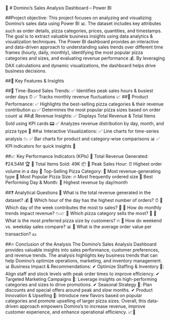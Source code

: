 🍕 # Domino’s Sales Analysis Dashboard – Power BI

##Project objective:
This project focuses on analyzing and visualizing Domino’s sales data using Power BI 📊. The dataset includes key attributes such as order details, pizza categories, prices, quantities, and timestamps. The goal is to extract valuable business insights using data analytics & visualization techniques.
The Power BI dashboard provides an interactive and data-driven approach to understanding sales trends over different time frames (hourly, daily, monthly), identifying the most popular pizza categories and sizes, and evaluating revenue performance 💰. By leveraging DAX calculations and dynamic visualizations, the dashboard helps drive business decisions.

##🚀 Key Features & Insights

##📅 Time-Based Sales Trends:
✅ Identifies peak sales hours & busiest order days ⏰
✅ Tracks monthly revenue fluctuations 📈
##🍕 Product Performance:
✅ Highlights the best-selling pizza categories & their revenue contribution 💵
✅ Determines the most popular pizza sizes based on order count 📊
##💰 Revenue Insights:
✅ Displays Total Revenue & Total Items Sold using KPI cards 📟
✅ Analyzes revenue distribution by day, month, and pizza type 📆
##📊 Interactive Visualizations:
✅ Line charts for time-series analysis 📉
✅ Bar charts for product and category-wise comparisons 📊
✅ KPI indicators for quick insights 🎯

##📈 Key Performance Indicators (KPIs)
📌 Total Revenue Generated: ₹24.54M 🏆
📌 Total Items Sold: 49K 📦
📌 Peak Sales Hour: ⏰ Highest order volume in a day
📌 Top-Selling Pizza Category: 🍕 Most revenue-generating type
📌 Most Popular Pizza Size: 🔥 Most frequently ordered size
📌 Best Performing Day & Month: 📆 Highest revenue by day/month

##❓ Analytical Questions
🔹 What is the total revenue generated in the dataset? 💰
🔹 Which hour of the day has the highest number of orders? ⏰
🔹 Which day of the week contributes the most to sales? 📆
🔹 How do monthly trends impact revenue? 📉📈
🔹 Which pizza category sells the most? 🍕
🔹 What is the most preferred pizza size by customers? 🔥
🔹 How do weekend vs. weekday sales compare? 📊
🔹 What is the average order value per transaction? 💵

##🔥 Conclusion of the Analysis
The Domino’s Sales Analysis Dashboard provides valuable insights into sales performance, customer preferences, and revenue trends. The analysis highlights key business trends that can help Domino’s optimize operations, marketing, and inventory management.
📊 Business Impact & Recommendations:
✔ Optimize Staffing & Inventory 🏬: Align staff and stock levels with peak order times to improve efficiency.
✔ Targeted Marketing Campaigns 🎯: Leverage insights on high-performing categories and sizes to drive promotions.
✔ Seasonal Strategy 📆: Plan discounts and special offers around peak and slow months.
✔ Product Innovation & Upselling 🍕: Introduce new flavors based on popular categories and promote upselling of larger pizza sizes.
Overall, this data-driven approach empowers Domino’s to increase revenue, improve customer experience, and enhance operational efficiency. 📈🚀

